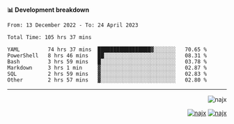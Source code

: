 <b>📊 Development breakdown</b>
<!--START_SECTION:waka-->

```text
From: 13 December 2022 - To: 24 April 2023

Total Time: 105 hrs 37 mins

YAML         74 hrs 37 mins  █████████████████▓░░░░░░░   70.65 %
PowerShell   8 hrs 46 mins   ██░░░░░░░░░░░░░░░░░░░░░░░   08.31 %
Bash         3 hrs 59 mins   █░░░░░░░░░░░░░░░░░░░░░░░░   03.78 %
Markdown     3 hrs 1 min     ▓░░░░░░░░░░░░░░░░░░░░░░░░   02.87 %
SQL          2 hrs 59 mins   ▓░░░░░░░░░░░░░░░░░░░░░░░░   02.83 %
Other        2 hrs 57 mins   ▓░░░░░░░░░░░░░░░░░░░░░░░░   02.80 %
```

<!--END_SECTION:waka-->
-----
<p align="right">
  <img src="https://komarev.com/ghpvc/?username=najx&label=GitHub%20Profile%20Views&color=yellow&style=flat" alt="najx" />
</p align="center">
<p align="right">
  <a href="https://www.linkedin.com/in/abdx"><img src="https://img.shields.io/badge/LinkedIn--_.svg?style=social&logo=linkedin" alt="najx"></a>
  <a href="https://stackoverflow.com/users/19588110/najim-abdelmoula"><img src="https://img.shields.io/badge/Stack Overflow--_.svg?style=social&logo=stackoverflow" alt="najx"></a>
</p align="center">
